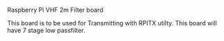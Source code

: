 Raspberry Pi VHF 2m Filter board

This board is to be used for Transmitting with RPITX utilty.
This board will have 7 stage low passfilter.
